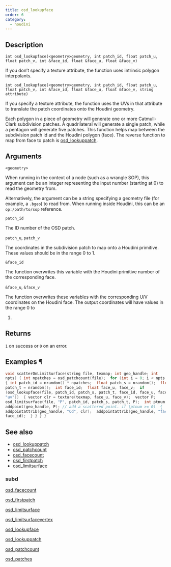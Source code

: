 ```yaml
---
title: osd_lookupface
order: 6
category:
  - houdini
---
```


## Description

`int osd_lookupface(<geometry>geometry, int patch_id, float patch_u, float patch_v, int &face_id, float &face_u, float &face_v)`

If you don’t specify a texture attribute, the function uses intrinsic polygon
interpolants.

`int osd_lookupface(<geometry>geometry, int patch_id, float patch_u, float patch_v, int &face_id, float &face_u, float &face_v, string attribute)`

If you specify a texture attribute, the function uses the UVs in that
attribute to translate the patch coordinates onto the Houdini geometry.

Each polygon in a piece of geometry will generate one or more Catmull-Clark
subdivision patches. A quadrilateral will generate a single patch, while a
pentagon will generate five patches. This function helps map between the
subdivision patch id and the Houdini polygon (face). The reverse function to
map from face to patch is [osd_lookuppatch](osd_lookuppatch.html "Outputs the
OSD patch and UV coordinates corresponding to the given coordinates on a
Houdini polygon face.").

## Arguments

`<geometry>`

When running in the context of a node (such as a wrangle SOP), this argument
can be an integer representing the input number (starting at 0) to read the
geometry from.

Alternatively, the argument can be a string specifying a geometry file (for
example, a `.bgeo`) to read from. When running inside Houdini, this can be an
`op:/path/to/sop` reference.

`patch_id`

The ID number of the OSD patch.

`patch_u`, `patch_v`

The coordinates in the subdivision patch to map onto a Houdini primitive.
These values should be in the range 0 to 1.

`&face_id`

The function overwrites this variable with the Houdini primitive number of the
corresponding face.

`&face_u`, `&face_v`

The function overwrites these variables with the corresponding U/V coordinates
on the Houdini face. The output coordinates will have values in the range 0 to

1.

## Returns

`1` on success or `0` on an error.

## Examples ¶

```c
void scatterOnLimitSurface(string file, texmap; int geo_handle; int
npts) { int npatches = osd_patchcount(file);  for (int i = 0; i < npts; ++i)
{ int patch_id = nrandom() * npatches;  float patch_s = nrandom();  float
patch_t = nrandom();  int face_id;  float face_u, face_v;  if
(osd_lookupface(file, patch_id, patch_s, patch_t, face_id, face_u, face_v,
"uv"))  { vector clr = texture(texmap, face_u, face_v);  vector P;
osd_limitsurface(file, "P", patch_id, patch_s, patch_t, P);  int ptnum =
addpoint(geo_handle, P); // add a scattered point. if (ptnum >= 0)  {
addpointattrib(geo_handle, "Cd", clr);  addpointattrib(geo_handle, "face_id",
face_id);  } } } }
```

## See also

- [osd_lookuppatch](osd_lookuppatch.html)
- [osd_patchcount](osd_patchcount.html)
- [osd_facecount](osd_facecount.html)
- [osd_firstpatch](osd_firstpatch.html)
- [osd_limitsurface](osd_limitsurface.html)

### subd

[osd_facecount](osd_facecount.html)

[osd_firstpatch](osd_firstpatch.html)

[osd_limitsurface](osd_limitsurface.html)

[osd_limitsurfacevertex](osd_limitsurfacevertex.html)

[osd_lookupface](osd_lookupface.html)

[osd_lookuppatch](osd_lookuppatch.html)

[osd_patchcount](osd_patchcount.html)

[osd_patches](osd_patches.html)
